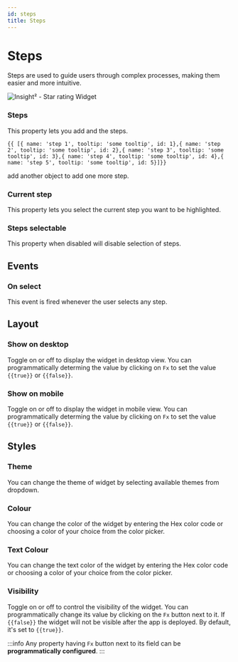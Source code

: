 ```yaml
---
id: steps
title: Steps
---
```

# Steps

Steps are used to guide users through complex processes, making them easier and more intuitive.



![Insight² - Star rating Widget](/_images/insight2/widgets/steps/steps.png)




### Steps

This property lets you add and the steps.


```{{ [{ name: 'step 1', tooltip: 'some tooltip', id: 1},{ name: 'step 2', tooltip: 'some tooltip', id: 2},{ name: 'step 3', tooltip: 'some tooltip', id: 3},{ name: 'step 4', tooltip: 'some tooltip', id: 4},{ name: 'step 5', tooltip: 'some tooltip', id: 5}]}}```

add another object to add one more step.

### Current step

This property lets you select the current step you want to be highlighted.

### Steps selectable

This property when disabled will disable selection of steps.


## Events

### On select
This event is fired whenever the user selects any step.

## Layout

### Show on desktop

Toggle on or off to display the widget in desktop view. You can programmatically determing the value by clicking on `Fx` to set the value `{{true}}` or `{{false}}`.
### Show on mobile

Toggle on or off to display the widget in mobile view. You can programmatically determing the value by clicking on `Fx` to set the value `{{true}}` or `{{false}}`.

## Styles

### Theme

You can change the theme of widget by selecting available themes from dropdown.


### Colour

You can change the  color of the widget by entering the Hex color code or choosing a color of your choice from the color picker.


### Text Colour

You can change the  text color of the widget by entering the Hex color code or choosing a color of your choice from the color picker.

### Visibility

Toggle on or off to control the visibility of the widget. You can programmatically change its value by clicking on the `Fx` button next to it. If `{{false}}` the widget will not be visible after the app is deployed. By default, it's set to `{{true}}`.

:::info
Any property having `Fx` button next to its field can be **programmatically configured**.
:::
